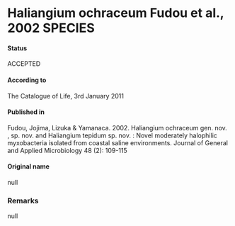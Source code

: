 Haliangium ochraceum Fudou et al., 2002 SPECIES
=======

#### Status
ACCEPTED

#### According to
The Catalogue of Life, 3rd January 2011

#### Published in
Fudou, Jojima, Lizuka & Yamanaca. 2002. Haliangium ochraceum gen. nov. , sp. nov. and Haliangium tepidum sp. nov. : Novel moderately halophilic myxobacteria isolated from coastal saline environments. Journal of General and Applied Microbiology 48 (2): 109-115

#### Original name
null

### Remarks
null